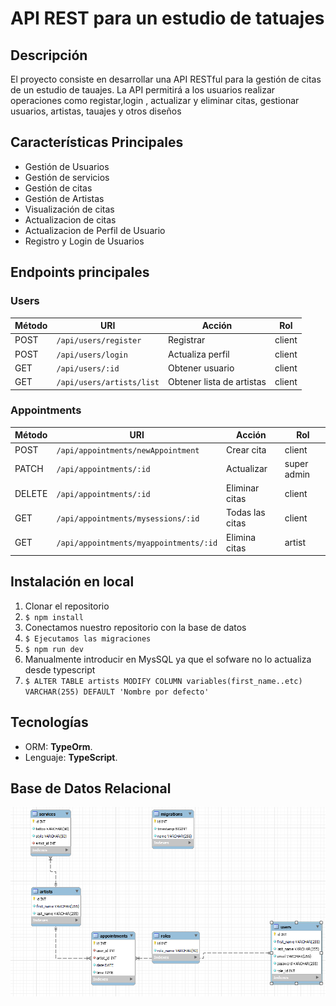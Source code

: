 # API REST para un estudio de tatuajes 

## Descripción

El proyecto consiste en desarrollar una API RESTful para la gestión de citas  de un estudio de tauajes. La API permitirá a los usuarios realizar operaciones como registar,login , actualizar y eliminar citas, gestionar usuarios, artistas, tauajes y otros diseños


## Características Principales

- Gestión de Usuarios
- Gestión de servicios
- Gestión de citas
- Gestión de Artistas
- Visualización de citas
- Actualizacion de citas
- Actualizacion de Perfil de Usuario
- Registro y Login de Usuarios

## Endpoints principales

### Users

| Método | URI                              | Acción                     | Rol     |
|--------|----------------------------------|----------------------------|---------|
| POST    | `/api/users/register`           | Registrar                  | client  |
| POST   | `/api/users/login `              | Actualiza perfil           | client  |
| GET    | `/api/users/:id  `               | Obtener usuario            | client  |
| GET    | `/api/users/artists/list`        | Obtener lista de artistas  | client  |

### Appointments

| Método | URI                                    | Acción         | Rol         |
|--------|----------------------------------------|----------------|-------------|
| POST   | `/api/appointments/newAppointment`     | Crear cita     | client      |
| PATCH  | `/api/appointments/:id`                | Actualizar     | super admin |
| DELETE | `/api/appointments/:id`                | Eliminar citas | client      |
| GET    | `/api/appointments/mysessions/:id`     | Todas las citas| client      |
| GET    | `/api/appointments/myappointments/:id` | Elimina citas  | artist      |




##  Instalación en local
1. Clonar el repositorio
2. ` $ npm install `
3. Conectamos nuestro repositorio con la base de datos 
4. ``` $ Ejecutamos las migraciones ``` 
5. ``` $ npm run dev ```
6. Manualmente introducir en MysSQL ya que el sofware no lo actualiza desde typescript
7. ``` $ ALTER TABLE artists MODIFY COLUMN variables(first_name..etc) VARCHAR(255) DEFAULT 'Nombre por defecto' ```

## Tecnologías
- ORM: **TypeOrm**.
- Lenguaje:  **TypeScript**.

## Base de Datos Relacional
![Database](./diagrama.png)


